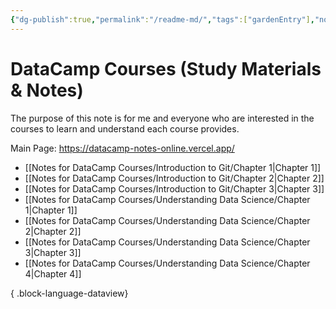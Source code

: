 ```yaml
---
{"dg-publish":true,"permalink":"/readme-md/","tags":["gardenEntry"],"noteIcon":"","created":"2024-04-23T17:44:36.198+08:00","updated":"2024-04-23T18:43:36.820+08:00"}
---
```


# DataCamp Courses (Study Materials & Notes)

The purpose of this note is for me and everyone who are interested in the courses to learn and understand each course provides. 

Main Page: https://datacamp-notes-online.vercel.app/

- [[Notes for DataCamp Courses/Introduction to Git/Chapter 1\|Chapter 1]]
- [[Notes for DataCamp Courses/Introduction to Git/Chapter 2\|Chapter 2]]
- [[Notes for DataCamp Courses/Introduction to Git/Chapter 3\|Chapter 3]]
- [[Notes for DataCamp Courses/Understanding Data Science/Chapter 1\|Chapter 1]]
- [[Notes for DataCamp Courses/Understanding Data Science/Chapter 2\|Chapter 2]]
- [[Notes for DataCamp Courses/Understanding Data Science/Chapter 3\|Chapter 3]]
- [[Notes for DataCamp Courses/Understanding Data Science/Chapter 4\|Chapter 4]]

{ .block-language-dataview}